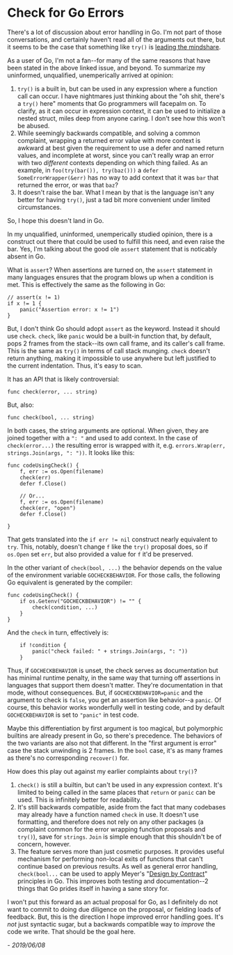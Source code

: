 # Check for Go Errors

There's a lot of discussion about error handling in Go. I'm not part
of those conversations, and certainly haven't read all of the
arguments out there, but it seems to be the case that something like
`try()` is [leading the mindshare](https://github.com/golang/go/issues/32437).

As a user of Go, I'm not a fan--for many of the same reasons that have been
stated in the above linked issue, and beyond. To summarize my uninformed,
unqualified, unemperically arrived at opinion:

1. `try()` is a built in, but can be used in any expression where a function call can occur. I have nightmares just thinking about the "oh shit, there's a `try()` here" moments that Go programmers will facepalm on. To clarify, as it can occur in expression context, it can be used to initialize a nested struct, miles deep from anyone caring. I don't see how this won't be abused.
2. While seemingly backwards compatible, and solving a common complaint, wrapping a returned error value with more context is awkward at best given the requirement to use a defer and named return values, and incomplete at worst, since you can't really wrap an error with two _different_ contexts depending on which thing failed. As an example, in `foo(try(bar()), try(baz()))` a `defer SomeErrorWrapper(&err)` has no way to add context that it was `bar` that returned the error, or was that `baz`?
3. It doesn't raise the bar. What I mean by that is the language isn't any better for having `try()`, just a tad bit more convenient under limited circumstances.

So, I hope this doesn't land in Go.

In my unqualified, uninformed, unemperically studied opinion, there is a construct out there that could be used to fulfill this need, and even raise the bar. Yes, I'm talking about the good ole `assert` statement that is noticably absent in Go.

What is `assert`? When assertions are turned on, the `assert` statement in many languages ensures that the program blows up when a condition is met. This is effectively the same as the following in Go:

```
// assert(x != 1)
if x != 1 {
    panic("Assertion error: x != 1")
}
```

But, I don't think Go should adopt `assert` as the keyword. Instead it should use `check`. `check`, like `panic` would be a built-in function that, by default, pops 2 frames from the stack--its own call frame, and its caller's call frame. This is the same as `try()` in terms of call stack munging. `check` doesn't return anything, making it impossible to use anywhere but left justified to the current indentation. Thus, it's easy to scan.

It has an API that is likely controversial:

```
func check(error, ... string)
```

But, also:

```
func check(bool, ... string)
```

In both cases, the string arguments are optional. When given, they are joined together with a `": "` and used to add context. In the case of `check(error...)` the resulting error is wrapped with it, e.g. `errors.Wrap(err, strings.Join(args, ": "))`. It looks like this:

```
func codeUsingCheck() {
    f, err := os.Open(filename)
    check(err)
    defer f.Close()
    
    // Or... 
    f, err := os.Open(filename)
    check(err, "open")
    defer f.Close()
    
}
```

That gets translated into the `if err != nil` construct nearly equivalent to `try`. This, notably, doesn't change `f` like the `try()` proposal does, so if `os.Open` set `err`, but also provided a value for `f` it'd be preserved.

In the other variant of `check(bool, ...)` the behavior depends on the value of the environment variable `GOCHECKBEHAVIOR`. For those calls, the following Go equivalent is generated by the compiler:

```
func codeUsingCheck() {
    if os.Getenv("GOCHECKBEHAVIOR") != "" {
        check(condition, ...)
    }
}
```

And the `check` in turn, effectively is:

```
    if !condition {
        panic("check failed: " + strings.Join(args, ": "))
    }
```

Thus, if `GOCHECKBEHAVIOR` is unset, the check serves as documentation but has minimal runtime penalty, in the same way that turning off assertions in languages that support them doesn't matter. They're documentation in that mode, without consequences. But, if `GOCHECKBEHAVIOR=panic` and the argument to check is `false`, you get an assertion like behavior--a `panic`. Of course, this behavior works wonderfully well in testing code, and by default `GOCHECKBEHAVIOR` is set to `"panic"` in test code. 

Maybe this differentiation by first argument is too magical, but polymorphic builtins are already present in Go, so there's precedence. The behaviors of the two variants are also not that different. In the "first argument is error" case the stack unwinding is 2 frames. In the `bool` case, it's as many frames as there's no corresponding `recover()` for.

How does this play out against my earlier complaints about `try()`?

1. `check()` is still a builtin, but can't be used in any expression context. It's limited to being called in the same places that `return` or `panic` can be used. This is infinitely better for readability.
2. It's still backwards compatible, aside from the fact that many codebases may already have a function named `check` in use. It doesn't use formatting, and therefore does not rely on any other packages (a complaint common for the error wrapping function proposals and `try()`), save for `strings`. `Join` is simple enough that this shouldn't be of concern, however.
3. The feature serves more than just cosmetic purposes. It provides useful mechanism for performing non-local exits of functions that can't continue based on previous results. As well as general error handling, `check(bool...` can be used to apply Meyer's "[Design by Contract](http://se.ethz.ch/~meyer/publications/computer/contract.pdf)" principles in Go. This improves both testing and documentation--2 things that Go prides itself in having a sane story for.

I won't put this forward as an actual proposal for Go, as I definitely do not want to commit to doing due diligence on the proposal, or fielding loads of feedback. But, this is the direction I hope improved error handling goes. It's _not_ just syntactic sugar, but a backwards compatible way to _improve_ the code we write. That should be the goal here. 

_- 2019/06/08_
